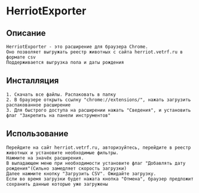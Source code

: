 # HerriotExporter
## Описание

	HerriotExporter - это расширение для браузера Chrome.
	Оно позволяет выгружать реестр животных с сайта herriot.vetrf.ru в формате csv
	Поддерживается выгрузка пола и даты рождения

## Инсталляция

	1. Скачать все файлы. Распаковать в папку
	2. В браузере открыть ссылку "chrome://extensions/", нажать загрузить распакованное расширение
	3. Для быстрого доступа на расширении нажать "Сведения", и установить флаг "Закрепить на панели инструментов"

## Использование
    Перейдите на сайт herriot.vetrf.ru, авторизуйтесь, перейдите в реестр животных и установите необходимые фильтры.
    Нажмите на значёк расширения.
    В выпадающем меню при необходимости установите флаг "Добавлять дату рождения"(Сильно замедляет скорость загрузки)
    Далее нажмите кнопку "Загрузить CSV". Ожидайте загрузку.
    Если во время загрузки будет нажата кнопка "Отмена", браузер предложит сохранить данные которые уже загружены
